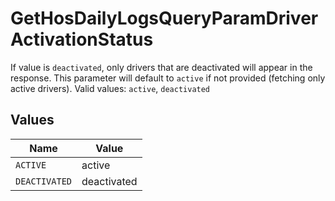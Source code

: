 # GetHosDailyLogsQueryParamDriverActivationStatus

If value is `deactivated`, only drivers that are deactivated will appear in the response. This parameter will default to `active` if not provided (fetching only active drivers).  Valid values: `active`, `deactivated`


## Values

| Name          | Value         |
| ------------- | ------------- |
| `ACTIVE`      | active        |
| `DEACTIVATED` | deactivated   |